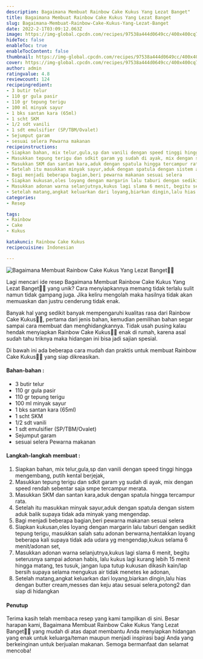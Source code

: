```yaml
---
description: Bagaimana Membuat Rainbow Cake Kukus Yang Lezat Banget"
title: Bagaimana Membuat Rainbow Cake Kukus Yang Lezat Banget
slug: Bagaimana-Membuat-Rainbow-Cake-Kukus-Yang-Lezat-Banget
date: 2022-2-1T03:09:12.063Z
image: https://img-global.cpcdn.com/recipes/97538a444d0649cc/400x400cq70/photo.jpg
hideToc: false
enableToc: true
enableTocContent: false
thumbnail: https://img-global.cpcdn.com/recipes/97538a444d0649cc/400x400cq70/photo.jpg
cover: https://img-global.cpcdn.com/recipes/97538a444d0649cc/400x400cq70/photo.jpg
author: admin
ratingvalue: 4.8
reviewcount: 124
recipeingredient:
- 3 butir telur
- 110 gr gula pasir
- 110 gr tepung terigu
- 100 ml minyak sayur
- 1 bks santan kara (65ml)
- 1 scht SKM
- 1/2 sdt vanili
- 1 sdt emulsifier (SP/TBM/Ovalet)
- Sejumput garam
- sesuai selera Pewarna makanan
recipeinstructions:
- Siapkan bahan, mix telur,gula,sp dan vanili dengan speed tinggi hingga mengembang, putih kental berjejak,
- Masukkan tepung terigu dan sdkit garam yg sudah di ayak, mix dengan speed rendah sebentar saja smpe tercampur merata.
- Masukkan SKM dan santan kara,aduk dengan spatula hingga tercampur rata.
- Setelah itu masukkan minyak sayur,aduk dengan spatula dengan sistem aduk balik supaya tidak ada minyak yang mengendap.
- Bagi menjadi beberapa bagian,beri pewarna makanan sesuai selera
- Siapkan kukusan,oles loyang dengan margarin lalu taburi dengan sedikit tepung terigu, masukkan salah satu adonan berwarna,hentakkan loyang beberapa kali supaya tidak ada udara yg mengendap,kukus selama 6 menit/adonan set,
- Masukkan adonan warna selanjutnya,kukus lagi slama 6 menit, begitu seterusnya sampai adonan habis, lalu kukus lagi kurang lebih 15 menit hingga matang, tes tusuk, jangan lupa tutup kukusan dikasih kain/lap bersih supaya selama mengukus air tidak menetes ke adonan,
- Setelah matang,angkat keluarkan dari loyang,biarkan dingin,lalu hias dengan butter cream,messes dan keju atau sesuai selera,potong2 dan siap di hidangkan
categories:
- Resep

tags:
- Rainbow
- Cake
- Kukus

katakunci: Rainbow Cake Kukus
recipecuisine: Indonesian

---
```


![Bagaimana Membuat Rainbow Cake Kukus Yang Lezat Banget👩‍🍳](https://img-global.cpcdn.com/recipes/97538a444d0649cc/400x400cq70/photo.jpg)

Lagi mencari ide resep Bagaimana Membuat Rainbow Cake Kukus Yang Lezat Banget👩‍🍳 yang unik? Cara menyiapkannya memang tidak terlalu sulit namun tidak gampang juga. Jika keliru mengolah maka hasilnya tidak akan memuaskan dan justru cenderung tidak enak.

Banyak hal yang sedikit banyak mempengaruhi kualitas rasa dari Rainbow Cake Kukus👩‍🍳, pertama dari jenis bahan, kemudian pemilihan bahan segar sampai cara membuat dan menghidangkannya. Tidak usah pusing kalau hendak menyiapkan Rainbow Cake Kukus👩‍🍳 enak di rumah, karena asal sudah tahu triknya maka hidangan ini bisa jadi sajian spesial.

Di bawah ini ada beberapa cara mudah dan praktis untuk membuat Rainbow Cake Kukus👩‍🍳 yang siap dikreasikan.

<!--inarticleads1-->

#### Bahan-bahan :

- 3 butir telur
- 110 gr gula pasir
- 110 gr tepung terigu
- 100 ml minyak sayur
- 1 bks santan kara (65ml)
- 1 scht SKM
- 1/2 sdt vanili
- 1 sdt emulsifier (SP/TBM/Ovalet)
- Sejumput garam
- sesuai selera Pewarna makanan

<!--inarticleads2-->

#### Langkah-langkah membuat :

1. Siapkan bahan, mix telur,gula,sp dan vanili dengan speed tinggi hingga mengembang, putih kental berjejak,
1. Masukkan tepung terigu dan sdkit garam yg sudah di ayak, mix dengan speed rendah sebentar saja smpe tercampur merata.
1. Masukkan SKM dan santan kara,aduk dengan spatula hingga tercampur rata.
1. Setelah itu masukkan minyak sayur,aduk dengan spatula dengan sistem aduk balik supaya tidak ada minyak yang mengendap.
1. Bagi menjadi beberapa bagian,beri pewarna makanan sesuai selera
1. Siapkan kukusan,oles loyang dengan margarin lalu taburi dengan sedikit tepung terigu, masukkan salah satu adonan berwarna,hentakkan loyang beberapa kali supaya tidak ada udara yg mengendap,kukus selama 6 menit/adonan set,
1. Masukkan adonan warna selanjutnya,kukus lagi slama 6 menit, begitu seterusnya sampai adonan habis, lalu kukus lagi kurang lebih 15 menit hingga matang, tes tusuk, jangan lupa tutup kukusan dikasih kain/lap bersih supaya selama mengukus air tidak menetes ke adonan,
1. Setelah matang,angkat keluarkan dari loyang,biarkan dingin,lalu hias dengan butter cream,messes dan keju atau sesuai selera,potong2 dan siap di hidangkan

#### Penutup

Terima kasih telah membaca resep yang kami tampilkan di sini. Besar harapan kami, Bagaimana Membuat Rainbow Cake Kukus Yang Lezat Banget👩‍🍳 yang mudah di atas dapat membantu Anda menyiapkan hidangan yang enak untuk keluarga/teman maupun menjadi inspirasi bagi Anda yang berkeinginan untuk berjualan makanan. Semoga bermanfaat dan selamat mencoba!